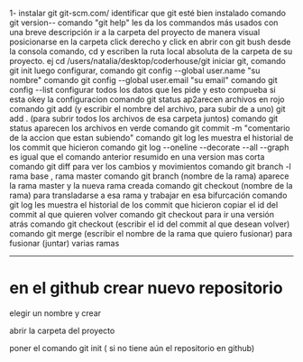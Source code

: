 1- instalar git git-scm.com/
identificar que git esté bien instalado comando git version-- comando "git help" les da los commandos más usados con una breve descripción
ir a la carpeta del proyecto
de manera visual posicionarse en la carpeta click derecho y click en abrir con git bush
desde la consola comando, cd y escriben la ruta local absoluta de la carpeta de su proyecto. ej cd /users/natalia/desktop/coderhouse/git
iniciar git, comando git init
luego configurar, comando git config --global user.name "su nombre"
comando git config --global user.email "su email"
comando git config --list configurar todos los datos que les pide y esto compueba si esta okey la configuracion
comando git status ap2arecen archivos en rojo
comando git add (y escribir el nombre del archivo, para subir de a uno) git add . (para subrir todos los archivos de esa carpeta juntos)
comando git status aparecen los archivos en verde
comando git commit -m "comentario de la accion que estan subiendo"
comando git log les muestra el historial de los commit que hicieron
comando git log --oneline --decorate --all --graph es igual que el comando anterior resumido en una version mas corta
comando git diff para ver los cambios y movimientos
comando git branch -l rama base , rama master
comando git branch (nombre de la rama) aparece la rama master y la nueva rama creada
comando git checkout (nombre de la rama) para transladarse a esa rama y trabajar en esa bifurcación
comando git log les muestra el historial de los commit que hicieron copiar el id del commit al que quieren volver
comando git checkout para ir una versión atrás
comando git checkout (escribir el id del commit al que desean volver)
comando git merge (escribir el nombre de la rama que quiero fusionar) para fusionar (juntar) varias ramas

---

# en el github crear nuevo repositorio

elegir un nombre y crear

abrir la carpeta del proyecto

poner el comando git init ( si no tiene aún el repositorio en github)
